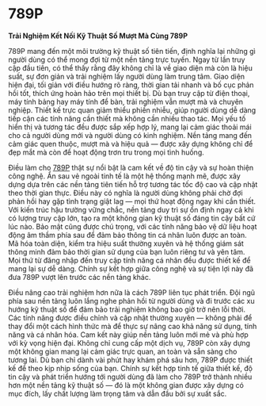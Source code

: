 # 789P

**Trải Nghiệm Kết Nối Kỹ Thuật Số Mượt Mà Cùng 789P**

789P mang đến một môi trường kỹ thuật số tiên tiến, định nghĩa lại những gì người dùng có thể mong đợi từ một nền tảng trực tuyến. Ngay từ lần truy cập đầu tiên, có thể thấy rằng đây không chỉ là về giao diện mà còn là hiệu suất, sự đơn giản và trải nghiệm lấy người dùng làm trung tâm. Giao diện hiện đại, tối giản với điều hướng rõ ràng, thời gian tải nhanh và bố cục phản hồi tốt, thích ứng hoàn hảo trên mọi thiết bị. Dù bạn truy cập từ điện thoại, máy tính bảng hay máy tính để bàn, trải nghiệm vẫn mượt mà và chuyên nghiệp. Thiết kế trực quan giảm thiểu phiền nhiễu, giúp người dùng dễ dàng tiếp cận các tính năng cần thiết mà không cần nhiều thao tác. Mọi yếu tố hiển thị và tương tác đều được sắp xếp hợp lý, mang lại cảm giác thoải mái cho cả người dùng mới và người dùng có kinh nghiệm. Nền tảng mang đến cảm giác quen thuộc, mượt mà và hiệu quả — được xây dựng không chỉ để đẹp mắt mà còn để hoạt động trơn tru trong mọi tình huống.

Điều làm cho <a href="https://789p-login.com">789P</a> thật sự nổi bật là cam kết về độ tin cậy và sự hoàn thiện công nghệ. Ẩn sau vẻ ngoài tinh tế là một hệ thống mạnh mẽ, được xây dựng dựa trên các nền tảng tiên tiến hỗ trợ tương tác tốc độ cao và cập nhật theo thời gian thực. Điều này có nghĩa là người dùng không phải chờ đợi phản hồi hay gặp tình trạng giật lag — mọi thứ hoạt động ngay khi cần thiết. Với kiến trúc hậu trường vững chắc, nền tảng duy trì sự ổn định ngay cả khi có lượng truy cập lớn, tạo ra một không gian kỹ thuật số đáng tin cậy bất cứ lúc nào. Bảo mật cũng được chú trọng, với các tính năng bảo vệ dữ liệu hoạt động âm thầm phía sau để đảm bảo thông tin cá nhân luôn được an toàn. Mã hóa toàn diện, kiểm tra hiệu suất thường xuyên và hệ thống giám sát thông minh đảm bảo thời gian sử dụng của bạn luôn riêng tư và yên tâm. Mọi thứ từ đăng nhập đến truy cập tính năng cá nhân đều được thiết kế để mang lại sự dễ dàng. Chính sự kết hợp giữa công nghệ và sự tiện lợi này đã đưa 789P vượt lên trước các nền tảng khác.

Điều nâng cao trải nghiệm hơn nữa là cách 789P liên tục phát triển. Đội ngũ phía sau nền tảng luôn lắng nghe phản hồi từ người dùng và đi trước các xu hướng kỹ thuật số để đảm bảo trải nghiệm không bao giờ trở nên lỗi thời. Các tính năng được điều chỉnh và cập nhật thường xuyên — không phải để thay đổi một cách hình thức mà để thực sự nâng cao khả năng sử dụng, tính năng và cá nhân hóa. Cam kết này giúp nền tảng luôn mới mẻ và phù hợp với kỳ vọng hiện đại. Không chỉ cung cấp một dịch vụ, 789P còn xây dựng một không gian mang lại cảm giác trực quan, an toàn và sẵn sàng cho tương lai. Dù bạn chỉ dành vài phút hay khám phá sâu hơn, 789P được thiết kế để theo kịp nhịp sống của bạn. Chính sự kết hợp tinh tế giữa thiết kế, độ tin cậy và phát triển hướng tới người dùng đã làm cho 789P trở thành nhiều hơn một nền tảng kỹ thuật số — đó là một không gian được xây dựng có mục đích, lấy chất lượng làm trọng tâm và dẫn đầu bởi sự xuất sắc.
